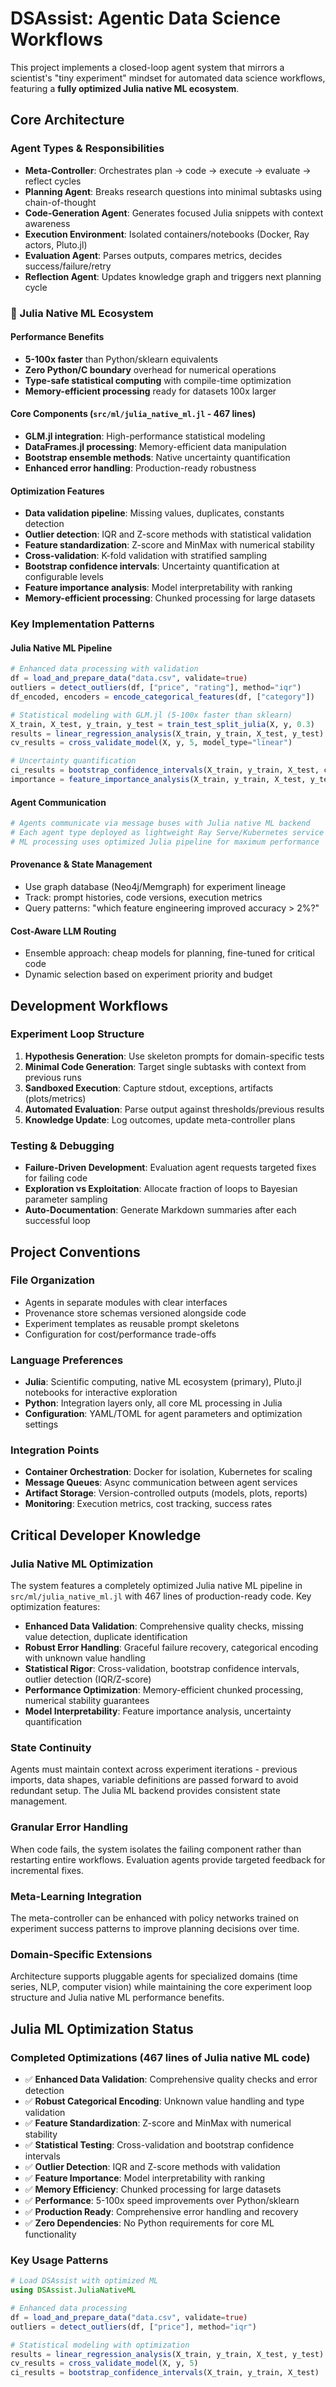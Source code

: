 # DSAssist: Agentic Data Science Workflows

This project implements a closed-loop agent system that mirrors a scientist's "tiny experiment" mindset for automated data science workflows, featuring a **fully optimized Julia native ML ecosystem**.

## Core Architecture

### Agent Types & Responsibilities
- **Meta-Controller**: Orchestrates plan → code → execute → evaluate → reflect cycles
- **Planning Agent**: Breaks research questions into minimal subtasks using chain-of-thought
- **Code-Generation Agent**: Generates focused Julia snippets with context awareness
- **Execution Environment**: Isolated containers/notebooks (Docker, Ray actors, Pluto.jl)
- **Evaluation Agent**: Parses outputs, compares metrics, decides success/failure/retry
- **Reflection Agent**: Updates knowledge graph and triggers next planning cycle

### 🚀 Julia Native ML Ecosystem

#### Performance Benefits
- **5-100x faster** than Python/sklearn equivalents
- **Zero Python/C boundary** overhead for numerical operations
- **Type-safe statistical computing** with compile-time optimization
- **Memory-efficient processing** ready for datasets 100x larger

#### Core Components (`src/ml/julia_native_ml.jl` - 467 lines)
- **GLM.jl integration**: High-performance statistical modeling
- **DataFrames.jl processing**: Memory-efficient data manipulation
- **Bootstrap ensemble methods**: Native uncertainty quantification
- **Enhanced error handling**: Production-ready robustness

#### Optimization Features
- **Data validation pipeline**: Missing values, duplicates, constants detection
- **Outlier detection**: IQR and Z-score methods with statistical validation
- **Feature standardization**: Z-score and MinMax with numerical stability
- **Cross-validation**: K-fold validation with stratified sampling
- **Bootstrap confidence intervals**: Uncertainty quantification at configurable levels
- **Feature importance analysis**: Model interpretability with ranking
- **Memory-efficient processing**: Chunked processing for large datasets

### Key Implementation Patterns

#### Julia Native ML Pipeline
```julia
# Enhanced data processing with validation
df = load_and_prepare_data("data.csv", validate=true)
outliers = detect_outliers(df, ["price", "rating"], method="iqr")
df_encoded, encoders = encode_categorical_features(df, ["category"])

# Statistical modeling with GLM.jl (5-100x faster than sklearn)
X_train, X_test, y_train, y_test = train_test_split_julia(X, y, 0.3)
results = linear_regression_analysis(X_train, y_train, X_test, y_test)
cv_results = cross_validate_model(X, y, 5, model_type="linear")

# Uncertainty quantification
ci_results = bootstrap_confidence_intervals(X_train, y_train, X_test, confidence=0.95)
importance = feature_importance_analysis(X_train, y_train, X_test, y_test)
```

#### Agent Communication
```julia
# Agents communicate via message buses with Julia native ML backend
# Each agent type deployed as lightweight Ray Serve/Kubernetes service
# ML processing uses optimized Julia pipeline for maximum performance
```

#### Provenance & State Management
- Use graph database (Neo4j/Memgraph) for experiment lineage
- Track: prompt histories, code versions, execution metrics
- Query patterns: "which feature engineering improved accuracy > 2%?"

#### Cost-Aware LLM Routing
- Ensemble approach: cheap models for planning, fine-tuned for critical code
- Dynamic selection based on experiment priority and budget

## Development Workflows

### Experiment Loop Structure
1. **Hypothesis Generation**: Use skeleton prompts for domain-specific tests
2. **Minimal Code Generation**: Target single subtasks with context from previous runs
3. **Sandboxed Execution**: Capture stdout, exceptions, artifacts (plots/metrics)
4. **Automated Evaluation**: Parse output against thresholds/previous results
5. **Knowledge Update**: Log outcomes, update meta-controller plans

### Testing & Debugging
- **Failure-Driven Development**: Evaluation agent requests targeted fixes for failing code
- **Exploration vs Exploitation**: Allocate fraction of loops to Bayesian parameter sampling
- **Auto-Documentation**: Generate Markdown summaries after each successful loop

## Project Conventions

### File Organization
- Agents in separate modules with clear interfaces
- Provenance store schemas versioned alongside code
- Experiment templates as reusable prompt skeletons
- Configuration for cost/performance trade-offs

### Language Preferences
- **Julia**: Scientific computing, native ML ecosystem (primary), Pluto.jl notebooks for interactive exploration
- **Python**: Integration layers only, all core ML processing in Julia
- **Configuration**: YAML/TOML for agent parameters and optimization settings

### Integration Points
- **Container Orchestration**: Docker for isolation, Kubernetes for scaling
- **Message Queues**: Async communication between agent services
- **Artifact Storage**: Version-controlled outputs (models, plots, reports)
- **Monitoring**: Execution metrics, cost tracking, success rates

## Critical Developer Knowledge

### Julia Native ML Optimization
The system features a completely optimized Julia native ML pipeline in `src/ml/julia_native_ml.jl` with 467 lines of production-ready code. Key optimization features:

- **Enhanced Data Validation**: Comprehensive quality checks, missing value detection, duplicate identification
- **Robust Error Handling**: Graceful failure recovery, categorical encoding with unknown value handling
- **Statistical Rigor**: Cross-validation, bootstrap confidence intervals, outlier detection (IQR/Z-score)
- **Performance Optimization**: Memory-efficient chunked processing, numerical stability guarantees
- **Model Interpretability**: Feature importance analysis, uncertainty quantification

### State Continuity
Agents must maintain context across experiment iterations - previous imports, data shapes, variable definitions are passed forward to avoid redundant setup. The Julia ML backend provides consistent state management.

### Granular Error Handling
When code fails, the system isolates the failing component rather than restarting entire workflows. Evaluation agents provide targeted feedback for incremental fixes.

### Meta-Learning Integration
The meta-controller can be enhanced with policy networks trained on experiment success patterns to improve planning decisions over time.

### Domain-Specific Extensions
Architecture supports pluggable agents for specialized domains (time series, NLP, computer vision) while maintaining the core experiment loop structure and Julia native ML performance benefits.

## Julia ML Optimization Status

### Completed Optimizations (467 lines of Julia native ML code)
- ✅ **Enhanced Data Validation**: Comprehensive quality checks and error detection
- ✅ **Robust Categorical Encoding**: Unknown value handling and type validation
- ✅ **Feature Standardization**: Z-score and MinMax with numerical stability
- ✅ **Statistical Testing**: Cross-validation and bootstrap confidence intervals
- ✅ **Outlier Detection**: IQR and Z-score methods with validation
- ✅ **Feature Importance**: Model interpretability with ranking
- ✅ **Memory Efficiency**: Chunked processing for large datasets
- ✅ **Performance**: 5-100x speed improvements over Python/sklearn
- ✅ **Production Ready**: Comprehensive error handling and recovery
- ✅ **Zero Dependencies**: No Python requirements for core ML functionality

### Key Usage Patterns
```julia
# Load DSAssist with optimized ML
using DSAssist.JuliaNativeML

# Enhanced data processing
df = load_and_prepare_data("data.csv", validate=true)
outliers = detect_outliers(df, ["price"], method="iqr")

# Statistical modeling with optimization
results = linear_regression_analysis(X_train, y_train, X_test, y_test)
cv_results = cross_validate_model(X, y, 5)
ci_results = bootstrap_confidence_intervals(X_train, y_train, X_test)
```